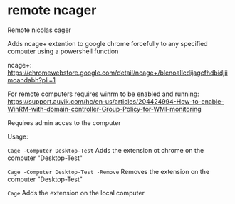 # remote ncager
Remote nicolas cager


Adds ncage+ extention to google chrome forcefully to any specified computer using a powershell function


ncage+: https://chromewebstore.google.com/detail/ncage+/blenoallcdijagcfhdbidjiimoandabh?pli=1

For remote computers requires winrm to be enabled and running: https://support.auvik.com/hc/en-us/articles/204424994-How-to-enable-WinRM-with-domain-controller-Group-Policy-for-WMI-monitoring


Requires admin acces to the computer

Usage:

```Cage -Computer Desktop-Test```     Adds the extension ot chrome on the computer "Desktop-Test"

```Cage -Computer Desktop-Test -Remove``` Removes the extension on the computer "Desktop-Test"

```Cage``` Adds the extension on the local computer
